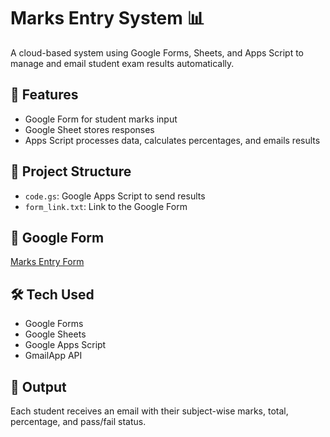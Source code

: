 # Marks Entry System 📊

A cloud-based system using Google Forms, Sheets, and Apps Script to manage and email student exam results automatically.

## 📌 Features

- Google Form for student marks input
- Google Sheet stores responses
- Apps Script processes data, calculates percentages, and emails results

## 📂 Project Structure

- `code.gs`: Google Apps Script to send results
- `form_link.txt`: Link to the Google Form

## 🔗 Google Form

[Marks Entry Form](https://docs.google.com/forms/d/e/1FAIpQLSeLavNYI5lY2U2XXbpSqqjjbnNjkhE2D6zZDRopnW163EUL1Q/viewform)

## 🛠️ Tech Used

- Google Forms
- Google Sheets
- Google Apps Script
- GmailApp API

## 📧 Output

Each student receives an email with their subject-wise marks, total, percentage, and pass/fail status.
